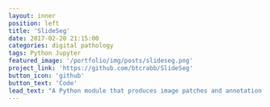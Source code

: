 ```yaml
---
layout: inner
position: left
title: 'SlideSeg'
date: 2017-02-20 21:15:00
categories: digital pathology
tags: Python Jupyter
featured_image: '/portfolio/img/posts/slideseg.png'
project_link: 'https://github.com/btcrabb/SlideSeg'
button_icon: 'github'
button_text: 'Code'
lead_text: "A Python module that produces image patches and annotation masks from whole slide images for deep learning in digital pathology."
---
```

